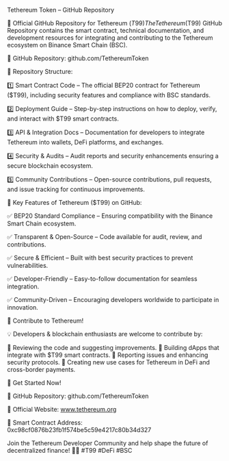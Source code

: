 Tethereum Token – GitHub Repository

📌 Official GitHub Repository for Tethereum ($T99)
The Tethereum ($T99) GitHub Repository contains the smart contract, technical documentation, and development resources for integrating and contributing to the Tethereum ecosystem on Binance Smart Chain (BSC).

🔗 GitHub Repository: github.com/TethereumToken

📂 Repository Structure:

1️⃣ Smart Contract Code – The official BEP20 contract for Tethereum ($T99), including security features and compliance with BSC standards.

2️⃣ Deployment Guide – Step-by-step instructions on how to deploy, verify, and interact with $T99 smart contracts.

3️⃣ API & Integration Docs – Documentation for developers to integrate Tethereum into wallets, DeFi platforms, and exchanges.

4️⃣ Security & Audits – Audit reports and security enhancements ensuring a secure blockchain ecosystem.

5️⃣ Community Contributions – Open-source contributions, pull requests, and issue tracking for continuous improvements.

🔹 Key Features of Tethereum ($T99) on GitHub:

✅ BEP20 Standard Compliance – Ensuring compatibility with the Binance Smart Chain ecosystem.

✅ Transparent & Open-Source – Code available for audit, review, and contributions.

✅ Secure & Efficient – Built with best security practices to prevent vulnerabilities.

✅ Developer-Friendly – Easy-to-follow documentation for seamless integration.

✅ Community-Driven – Encouraging developers worldwide to participate in innovation.

🚀 Contribute to Tethereum!

💡 Developers & blockchain enthusiasts are welcome to contribute by:

🔹 Reviewing the code and suggesting improvements.
🔹 Building dApps that integrate with $T99 smart contracts.
🔹 Reporting issues and enhancing security protocols.
🔹 Creating new use cases for Tethereum in DeFi and cross-border payments.

🔗 Get Started Now!

📌 GitHub Repository: github.com/TethereumToken

📌 Official Website: www.tethereum.org

📌 Smart Contract Address: 0xc98cf0876b23fb1f574be5c59e4217c80b34d327

Join the Tethereum Developer Community and help shape the future of decentralized finance! 🚀🔥 #T99 #DeFi #BSC

